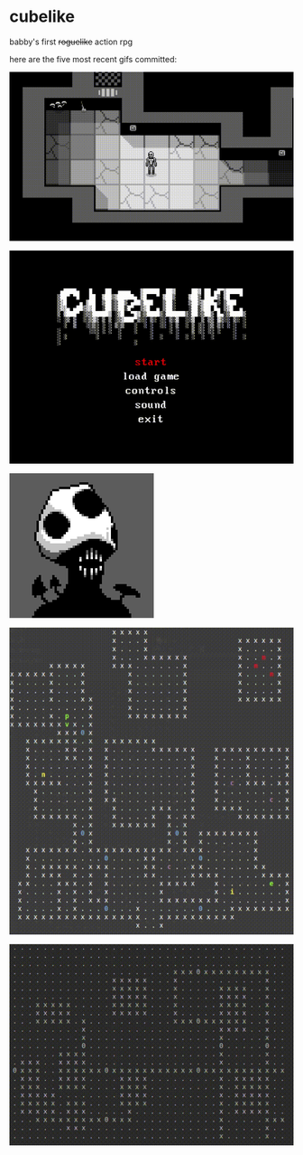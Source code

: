# cubelike
babby's first ~~roguelike~~ action rpg 

here are the five most recent gifs committed:

![96_dynamic_lighting.gif](gifs/96_dynamic_lighting.gif?raw=true "96_dynamic_lighting")

![95_new_font.gif](gifs/95_new_font.gif?raw=true "95_new_font")

![94_basileus.gif](gifs/94_basileus.gif?raw=true "94_basileus")

![93_dungeon_gen_4.gif](gifs/93_dungeon_gen_4.gif?raw=true "93_dungeon_gen_4")

![92_dungeon_gen_3.gif](gifs/92_dungeon_gen_3.gif?raw=true "92_dungeon_gen_3")

